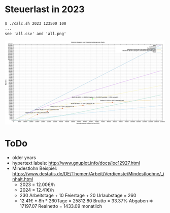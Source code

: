 # Steuerlast in 2023
```
$ ./calc.sh 2023 123500 100
...
see 'all.csv' and 'all.png'
```
![Steuerliche Belastung im Jahr 2023](https://github.com/bittorf/steuersatz-berechnung-lohnsteuer/blob/main/all.png?raw=true)

# ToDo
* older years
* hypertext labels: http://www.gnuplot.info/docs/loc12927.html
* Mindestlohn Beispiel: https://www.destatis.de/DE/Themen/Arbeit/Verdienste/Mindestloehne/_inhalt.html
  * 2023 = 12.00€/h
  * 2024 = 12.41€/h
  * 230 Arbeitstage + 10 Feiertage + 20 Urlaubstage = 260
  * 12.41€ * 8h * 260Tage = 25812.80 Brutto = 33.37% Abgaben => 17197.07 Realnetto = 1433.09 monatlich

